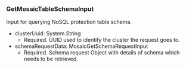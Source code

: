 ### GetMosaicTableSchemaInput
Input for querying NoSQL protection table schema.

- clusterUuid: System.String
  - Required. UUID used to identify the cluster the request goes to.
- schemaRequestData: MosaicGetSchemaRequestInput
  - Required. Schema request Object with details of schema which needs to be retrieved.
